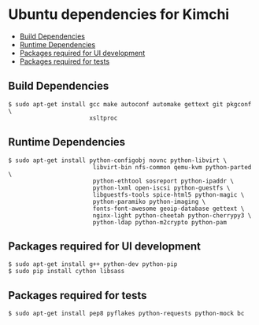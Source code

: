 Ubuntu dependencies for Kimchi
==============================

* [Build Dependencies](#build-dependencies)
* [Runtime Dependencies](#runtime-dependencies)
* [Packages required for UI development](#packages-required-for-ui-development)
* [Packages required for tests](#packages-required-for-tests)

Build Dependencies
--------------------

    $ sudo apt-get install gcc make autoconf automake gettext git pkgconf \
                           xsltproc

Runtime Dependencies
--------------------

    $ sudo apt-get install python-configobj novnc python-libvirt \
                            libvirt-bin nfs-common qemu-kvm python-parted \
                            python-ethtool sosreport python-ipaddr \
                            python-lxml open-iscsi python-guestfs \
                            libguestfs-tools spice-html5 python-magic \
                            python-paramiko python-imaging \
                            fonts-font-awesome geoip-database gettext \
                            nginx-light python-cheetah python-cherrypy3 \
                            python-ldap python-m2crypto python-pam

Packages required for UI development
------------------------------------

    $ sudo apt-get install g++ python-dev python-pip
    $ sudo pip install cython libsass

Packages required for tests
---------------------------

    $ sudo apt-get install pep8 pyflakes python-requests python-mock bc
